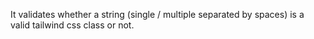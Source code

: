 It validates whether a string (single / multiple separated by spaces) is a valid tailwind css class or not.